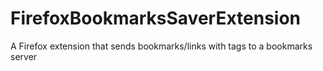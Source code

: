 # FirefoxBookmarksSaverExtension
A Firefox extension that sends bookmarks/links with tags to a bookmarks server
